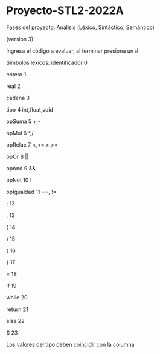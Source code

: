 # Proyecto-STL2-2022A
Fases del proyecto: Análisis (Léxico, Sintáctico, Semántico)

(version 3)

Ingresa el código a evaluar, al terminar presiona un #

Símbolos léxicos:
identificador 0

entero 1

real 2

cadena 3

tipo 4 int,float,void

opSuma 5 +,-

opMul 6 *,/

opRelac 7 <,<=,>,>=

opOr 8 ||

opAnd 9 &&

opNot 10 !

opIgualdad 11 ==, !=

; 12

, 13

( 14

) 15

{ 16

} 17

= 18

if 19

while 20

return 21

else 22

$ 23

Los valores del tipo deben coincidir con la columna
